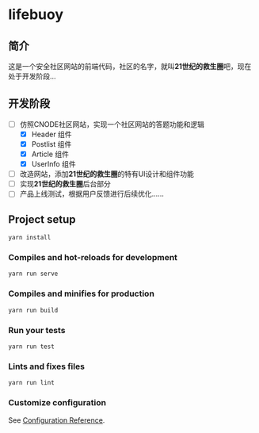 # lifebuoy

## 简介

这是一个安全社区网站的前端代码，社区的名字，就叫**21世纪的救生圈**吧，现在处于开发阶段...

## 开发阶段

- [ ] 仿照CNODE社区网站，实现一个社区网站的答题功能和逻辑
    + [x] Header 组件
    + [x] Postlist 组件
    + [x] Article 组件
    + [x] UserInfo 组件
- [ ] 改造网站，添加**21世纪的救生圈**的特有UI设计和组件功能
- [ ] 实现**21世纪的救生圈**后台部分
- [ ] 产品上线测试，根据用户反馈进行后续优化......

## Project setup
```
yarn install
```

### Compiles and hot-reloads for development
```
yarn run serve
```

### Compiles and minifies for production
```
yarn run build
```

### Run your tests
```
yarn run test
```

### Lints and fixes files
```
yarn run lint
```

### Customize configuration
See [Configuration Reference](https://cli.vuejs.org/config/).
